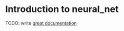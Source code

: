 # Introduction to neural_net

TODO: write [great documentation](http://jacobian.org/writing/what-to-write/)
